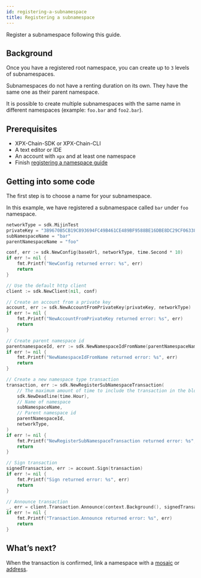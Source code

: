 ```yaml
---
id: registering-a-subnamespace
title: Registering a subnamespace
---
```


Register a subnamespace following this guide.

## Background

Once you have a registered root namespace, you can create up to `3` levels of subnamespaces.

Subnamespaces do not have a renting duration on its own. They have the same one as their parent namespace.

It is possible to create multiple subnamespaces with the same name in different namespaces (example: `foo.bar` and `foo2.bar`).

## Prerequisites

- XPX-Chain-SDK or XPX-Chain-CLI
- A text editor or IDE
- An account with `xpx` and at least one namespace
- Finish [registering a namespace guide](./registering-a-namespace.md)

## Getting into some code

The first step is to choose a name for your subnamespace.

In this example, we have registered a subnamespace called `bar` under `foo` namespace.

<!--DOCUSAURUS_CODE_TABS-->
<!--Golang-->
```go
networkType = sdk.MijinTest
privateKey = "3B9670B5CB19C893694FC49B461CE489BF9588BE16DBE8DC29CF06338133DEE6"
subNamespaceName = "bar"
parentNamespaceName = "foo"

conf, err := sdk.NewConfig(baseUrl, networkType, time.Second * 10)
if err != nil {
    fmt.Printf("NewConfig returned error: %s", err)
    return
}

// Use the default http client
client := sdk.NewClient(nil, conf)

// Create an account from a private key
account, err := sdk.NewAccountFromPrivateKey(privateKey, networkType)
if err != nil {
    fmt.Printf("NewAccountFromPrivateKey returned error: %s", err)
    return
}

// Create parent namespace id
parentnamespaceId, err := sdk.NewNamespaceIdFromName(parentNamespaceName)
if err != nil {
    fmt.Printf("NewNamespaceIdFromName returned error: %s", err)
    return
}

// Create a new namespace type transaction
transaction, err := sdk.NewRegisterSubNamespaceTransaction(
    // The maximum amount of time to include the transaction in the blockchain.
    sdk.NewDeadline(time.Hour),
    // Name of namespace
    subNamespaceName,
    // Parent namespace id
    parentNamespaceId,
    networkType,
)
if err != nil {
    fmt.Printf("NewRegisterSubNamespaceTransaction returned error: %s", err)
    return
}

// Sign transaction
signedTransaction, err := account.Sign(transaction)
if err != nil {
    fmt.Printf("Sign returned error: %s", err)
    return
}

// Announce transaction
_, err = client.Transaction.Announce(context.Background(), signedTransaction)
if err != nil {
    fmt.Printf("Transaction.Announce returned error: %s", err)
    return
}
```
<!--END_DOCUSAURUS_CODE_TABS-->

## What’s next?

When the transaction is confirmed, link a namespace with a [mosaic](./linking-a-namespace-to-a-mosaic.md) or [address](./linking-a-namespace-to-account.md).

